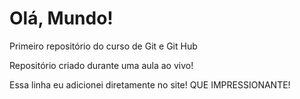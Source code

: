 # Olá, Mundo!
 Primeiro repositório do curso de Git e Git Hub

 Repositório criado durante uma aula ao vivo!
 
Essa linha eu adicionei diretamente no site! QUE IMPRESSIONANTE!
